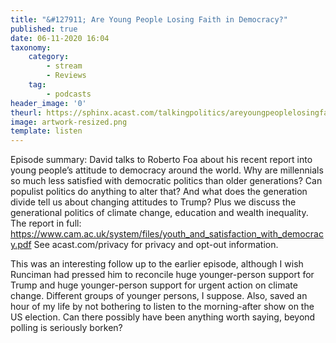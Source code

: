 ```yaml
---
title: "&#127911; Are Young People Losing Faith in Democracy?"
published: true
date: 06-11-2020 16:04
taxonomy:
    category:
        - stream
        - Reviews
    tag:
        - podcasts
header_image: '0'
theurl: https://sphinx.acast.com/talkingpolitics/areyoungpeoplelosingfaithindemocracy-/media.mp3
image: artwork-resized.png
template: listen
--- 
```

Episode summary: David talks to Roberto Foa about his recent report into young people’s attitude to democracy around the world. Why are millennials so much less satisfied with democratic politics than older generations? Can populist politics do anything to alter that? And what does the generation divide tell us about changing attitudes to Trump? Plus we discuss the generational politics of climate change, education and wealth inequality. The report in full: https://www.cam.ac.uk/system/files/youth_and_satisfaction_with_democracy.pdf See acast.com/privacy for privacy and opt-out information.

This was an interesting follow up to the earlier episode, although I wish Runciman had pressed him to reconcile huge younger-person support for Trump and huge younger-person support for urgent action on climate change. Different groups of younger persons, I suppose. Also, saved an hour of my life by not bothering to listen to the morning-after show on the US election. Can there possibly have been anything worth saying, beyond polling is seriously borken?
